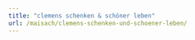 ```yaml
---
title: "clemens schenken & schöner leben"
url: /maisach/clemens-schenken-und-schoener-leben/
---
```

